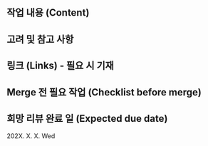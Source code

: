 ## 작업 내용 (Content)

<!-- 리뷰어가 중점적으로 봐야 하는 부분을 바로 알 수 있도록 변경된 내용을 나열합니다. -->
<!-- List up changes so that reviewer can quickly understand the important parts. -->

## 고려 및 참고 사항

<!-- - PR에 대한 추가 설명이나 작업하면서 고민이 되었던 부분 등
- Additional information about this PR or any troubles working on this PR. -->

## 링크 (Links) - 필요 시 기재

## Merge 전 필요 작업 (Checklist before merge)

<!-- - [ ] 예) 테스트 통과 여부
- [ ] eg) Create XX table, Deploy app etc -->

## 희망 리뷰 완료 일 (Expected due date)

202X. X. X. Wed
